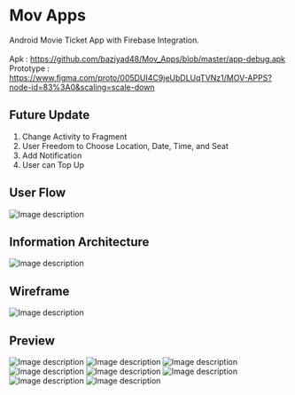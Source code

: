 # Mov Apps
Android Movie Ticket App with Firebase Integration. <br> <br>
Apk : https://github.com/baziyad48/Mov_Apps/blob/master/app-debug.apk <br>
Prototype : https://www.figma.com/proto/005DUI4C9jeUbDLUqTVNz1/MOV-APPS?node-id=83%3A0&scaling=scale-down

## Future Update
1. Change Activity to Fragment
2. User Freedom to Choose Location, Date, Time, and Seat
3. Add Notification
4. User can Top Up

## User Flow
![Image description](https://github.com/baziyad48/Mov_Apps/blob/master/app/src/main/res/user_flow.png)

## Information Architecture
![Image description](https://github.com/baziyad48/Mov_Apps/blob/master/app/src/main/res/information_architecture.png)

## Wireframe
![Image description](https://github.com/baziyad48/Mov_Apps/blob/master/app/src/main/res/wireframe.png)

## Preview
![Image description](https://github.com/baziyad48/Mov_Apps/blob/master/app/src/main/res/Splash%20Screen.png)
![Image description](https://github.com/baziyad48/Mov_Apps/blob/master/app/src/main/res/Sign%20In.png)
![Image description](https://github.com/baziyad48/Mov_Apps/blob/master/app/src/main/res/Home%20Screen.png)
![Image description](https://github.com/baziyad48/Mov_Apps/blob/master/app/src/main/res/Movie%20Details.png)
![Image description](https://github.com/baziyad48/Mov_Apps/blob/master/app/src/main/res/Chair%20Selection.png)
![Image description](https://github.com/baziyad48/Mov_Apps/blob/master/app/src/main/res/Pay%20Screen.png)
![Image description](https://github.com/baziyad48/Mov_Apps/blob/master/app/src/main/res/My%20Tickets.png)
![Image description](https://github.com/baziyad48/Mov_Apps/blob/master/app/src/main/res/Ticket%20Information.png)
